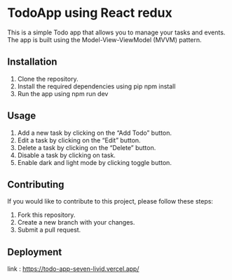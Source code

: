 # TodoApp using React redux
This is a simple Todo app that allows you to manage your tasks and events. The app is built using the Model-View-ViewModel (MVVM) pattern.

## Installation
1. Clone the repository.
2. Install the required dependencies using pip npm install
3. Run the app using npm run dev

## Usage
1. Add a new task by clicking on the “Add Todo” button.
2. Edit a task by clicking on the “Edit” button.
3. Delete a task by clicking on the “Delete” button.
4. Disable a task by clicking on task.
5. Enable dark and light mode by clicking toggle button.

## Contributing
If you would like to contribute to this project, please follow these steps:
1. Fork this repository.
2. Create a new branch with your changes.
3. Submit a pull request.

## Deployment
link : https://todo-app-seven-livid.vercel.app/

